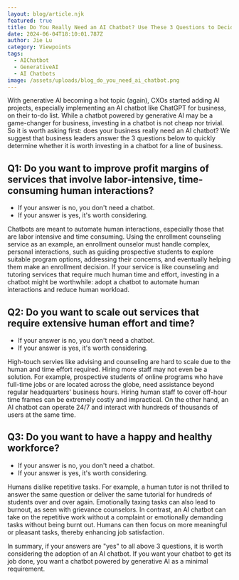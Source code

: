 ```yaml
---
layout: blog/article.njk
featured: true
title: Do You Really Need an AI Chatbot? Use These 3 Questions to Decide
date: 2024-06-04T18:10:01.787Z
author: Jie Lu
category: Viewpoints
tags:
  - AIChatbot
  - GenerativeAI
  - AI Chatbots
image: /assets/uploads/blog_do_you_need_ai_chatbot.png
---
```

With generative AI becoming a hot topic (again), CXOs started adding AI projects, especially implementing an AI chatbot like ChatGPT for business, on their to-do list. While a chatbot powered by generative AI may be a game-changer for business, investing in a chatbot is not cheap nor trivial. So it is worth asking first: does your business really need an AI chatbot? We suggest that business leaders answer the 3 questions below to quickly determine whether it is worth investing in a chatbot for a line of business.

## Q﻿1: Do you want to improve profit margins of services that involve labor-intensive, time-consuming human interactions?

* If your answer is no, you don't need a chatbot. 
* If your answer is yes, it's worth considering. 

Chatbots are meant to automate human interactions, especially those that are labor intensive and time consuming.  Using the enrollment counseling service as an example, an enrollment ounselor must handle complex, personal interactions, such as guiding prospective students to explore suitable program options,  addressing their concerns, and eventually helping them make an enrollment decision. If your service is like counseling and tutoring services that require much human time and effort, investing in a chatbot might be worthwhile: adopt a chatbot to automate human interactions and reduce human workload. 

## Q﻿2: Do you want to scale out services that require extensive human effort and time?

* If your answer is no, you don't need a chatbot.
* If your answer is yes, it's worth considering.

High-touch servies like advising and counseling are hard to scale due to the human and time effort required. Hiring more staff may not even be a solution. For example, prospective students of online programs who have full-time jobs or are located across the globe, need assistance beyond regular headquarters' business hours. Hiring human staff to cover off-hour time frames can be extremely costly and impractical. On the other hand, an AI chatbot can operate 24/7 and interact with hundreds of thousands of users at the same time. 

## Q﻿3: Do you want to have a happy and healthy workforce?

* If your answer is no, you don't need a chatbot.
* If your answer is yes, it's worth considering. 


Humans dislike repetitive tasks. For example, a human tutor is not thrilled to answer the same question or deliver the same tutorial for hundreds of students over and over again. Emotionally taxing tasks can also lead to burnout, as seen with grievance counselors. In contrast, an AI chatbot can take on the repetitive work without a complaint or emotionally demanding tasks without being burnt out. Humans can then focus on more meaningful or pleasant tasks, thereby enhancing job satisfaction.

In summary, if your answers are "yes" to all above 3 questions, it is worth considering the adoption of an AI chatbot. If you want your chatbot to get its job done,  you want a chatbot powered by generative AI as a minimal requirement.